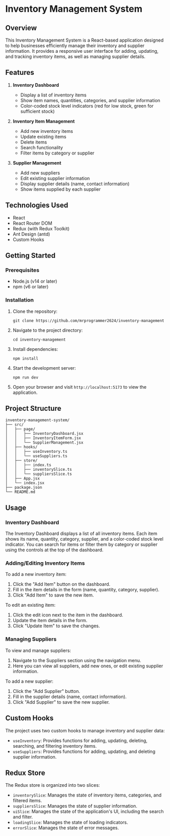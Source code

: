# Inventory Management System

## Overview

This Inventory Management System is a React-based application designed to help businesses efficiently manage their inventory and supplier information. It provides a responsive user interface for adding, updating, and tracking inventory items, as well as managing supplier details.

## Features

1. **Inventory Dashboard**

   - Display a list of inventory items
   - Show item names, quantities, categories, and supplier information
   - Color-coded stock level indicators (red for low stock, green for sufficient stock)

2. **Inventory Item Management**

   - Add new inventory items
   - Update existing items
   - Delete items
   - Search functionality
   - Filter items by category or supplier

3. **Supplier Management**
   - Add new suppliers
   - Edit existing supplier information
   - Display supplier details (name, contact information)
   - Show items supplied by each supplier

## Technologies Used

- React
- React Router DOM
- Redux (with Redux Toolkit)
- Ant Design (antd)
- Custom Hooks

## Getting Started

### Prerequisites

- Node.js (v14 or later)
- npm (v6 or later)

### Installation

1. Clone the repository:

   ```
   git clone https://github.com/mrprogrammer2624/inventory-management
   ```

2. Navigate to the project directory:

   ```
   cd inventory-management
   ```

3. Install dependencies:

   ```
   npm install
   ```

4. Start the development server:

   ```
   npm run dev
   ```

5. Open your browser and visit `http://localhost:5173` to view the application.

## Project Structure

```
inventory-management-system/
├── src/
│   ├── page/
│   │   ├── InventoryDashboard.jsx
│   │   ├── InventoryItemForm.jsx
│   │   └── SupplierManagement.jsx
│   ├── hooks/
│   │   ├── useInventory.ts
│   │   └── useSuppliers.ts
│   ├── store/
│   │   ├── index.ts
│   │   ├── inventorySlice.ts
│   │   └── suppliersSlice.ts
│   ├── App.jsx
│   └── index.jsx
├── package.json
└── README.md
```

## Usage

### Inventory Dashboard

The Inventory Dashboard displays a list of all inventory items. Each item shows its name, quantity, category, supplier, and a color-coded stock level indicator. You can search for items or filter them by category or supplier using the controls at the top of the dashboard.

### Adding/Editing Inventory Items

To add a new inventory item:

1. Click the "Add Item" button on the dashboard.
2. Fill in the item details in the form (name, quantity, category, supplier).
3. Click "Add Item" to save the new item.

To edit an existing item:

1. Click the edit icon next to the item in the dashboard.
2. Update the item details in the form.
3. Click "Update Item" to save the changes.

### Managing Suppliers

To view and manage suppliers:

1. Navigate to the Suppliers section using the navigation menu.
2. Here you can view all suppliers, add new ones, or edit existing supplier information.

To add a new supplier:

1. Click the "Add Supplier" button.
2. Fill in the supplier details (name, contact information).
3. Click "Add Supplier" to save the new supplier.

## Custom Hooks

The project uses two custom hooks to manage inventory and supplier data:

- `useInventory`: Provides functions for adding, updating, deleting, searching, and filtering inventory items.
- `useSuppliers`: Provides functions for adding, updating, and deleting supplier information.

## Redux Store

The Redux store is organized into two slices:

- `inventorySlice`: Manages the state of inventory items, categories, and filtered items.
- `suppliersSlice`: Manages the state of supplier information.
- `uiSlice`: Manages the state of the application's UI, including the search and filter.
- `loadingSlice`: Manages the state of loading indicators.
- `errorSlice`: Manages the state of error messages.
